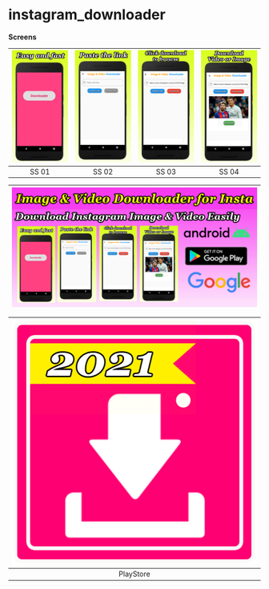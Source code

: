 # instagram_downloader

**Screens**

| ![](demo/ss1.jpg) | ![](demo/ss2.jpg) | ![](demo/ss3.jpg) | ![](demo/ss4.jpg) |
| :-------------: | :-------------:  | :-------------:  | :-------------:  | 
|     SS 01     |    SS 02   |    SS 03     |     SS 04       |   


| ![](demo/Grapic%20Screen.jpg) |
| :-------------: | 


| ![](demo/PlayStore%20Icon.png) |
| :-------------: | 
|     PlayStore     |   




